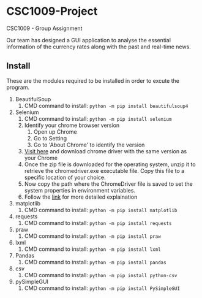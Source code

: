 # CSC1009-Project
CSC1009 - Group Assignment

Our team has designed a GUI application to analyse the essential information of the currency rates along with the past and real-time news.

## Install
These are the modules required to be installed in order to excute the program.

1. BeautifulSoup
   1. CMD command to install: `python -m pip install beautifulsoup4`
1. Selenium
   1. CMD command to install: `python -m pip install selenium`
   1. Identify your chrome browser version
      1. Open up Chrome
      1. Go to Setting
      1. Go to 'About Chrome' to identify the version
   1. [Visit here](https://sites.google.com/a/chromium.org/chromedriver/downloads) and download chrome driver with the same version as your Chrome
   1. Once the zip file is downloaded for the operating system, unzip it to retrieve the chromedriver.exe executable file. Copy this file to a specific location of your choice.
   1. Now copy the path where the ChromeDriver file is saved to set the system properties in environment variables.
   1. Follow the [link](https://www.browserstack.com/guide/run-selenium-tests-using-selenium-chromedriver) for more detailed explaination
1. matplotlib
   1. CMD command to install: `python -m pip install matplotlib`
1. requests
   1. CMD command to install: `python -m pip install requests`
1. praw
   1. CMD command to install: `python -m pip install praw`
1. lxml
   1. CMD command to install: `python -m pip install lxml`
1. Pandas
   1. CMD command to install: `python -m pip install pandas`
1. csv
   1. CMD command to install: `python -m pip install python-csv`
1. pySimpleGUI
   1. CMD command to install: `python -m pip install PySimpleGUI`
